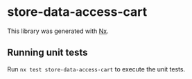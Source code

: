 # store-data-access-cart

This library was generated with [Nx](https://nx.dev).

## Running unit tests

Run `nx test store-data-access-cart` to execute the unit tests.
